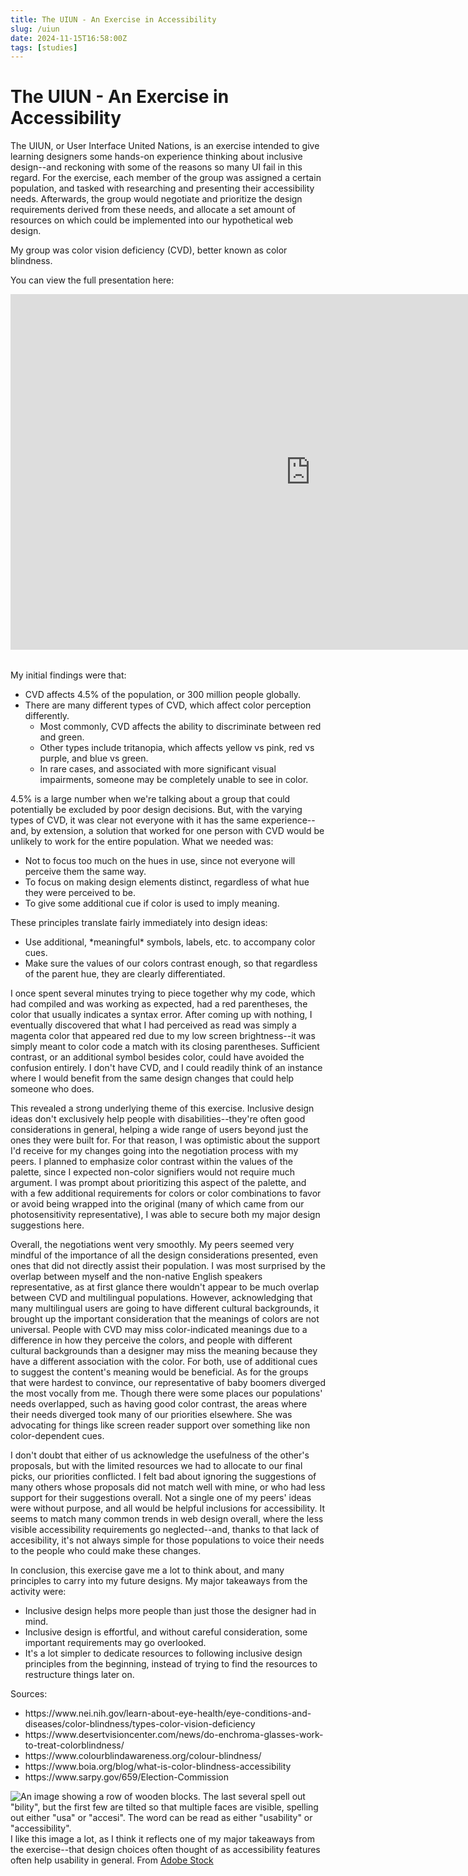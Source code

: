 ```yaml
---
title: The UIUN - An Exercise in Accessibility
slug: /uiun
date: 2024-11-15T16:58:00Z
tags: [studies]
---
```


# The UIUN - An Exercise in Accessibility

The UIUN, or User Interface United Nations, is an exercise intended to give learning designers some hands-on experience thinking about inclusive design--and reckoning with some of the reasons so many UI fail in this regard. For the exercise, each member of the group was assigned a certain population, and tasked with researching and presenting their accessibility needs. Afterwards, the group would negotiate and prioritize the design requirements derived from these needs, and allocate a set amount of resources on which could be implemented into our hypothetical web design.

My group was color vision deficiency (CVD), better known as color blindness. 

You can view the full presentation here:
<table>
<iframe title="UIUN Color Vision Deficiency Presentation" src="https://docs.google.com/presentation/d/e/2PACX-1vQ_6IVo7bonuABM50WZpxqvO0CMDc2XcWpeGLnNnFCHR8CXKieSt1bgRTjhfhcewHrY-3igWzkPsKLc/embed?start=false&loop=false&delayms=30000" frameborder="0" width="960" height="569" allowfullscreen="true" mozallowfullscreen="true" webkitallowfullscreen="true"></iframe>
</table>

My initial findings were that:
<ul>
<li>CVD affects 4.5% of the population, or 300 million people globally.</li>
<li>
There are many different types of CVD, which affect color perception differently.
<ul>
<li>Most commonly, CVD affects the ability to discriminate between red and green.</li>
<li>Other types include tritanopia, which affects yellow vs pink, red vs purple, and blue vs green.</li>
<li>In rare cases, and associated with more significant visual impairments, someone may be completely unable to see in color.</li>
</ul>
</li>
</ul>

4.5% is a large number when we're talking about a group that could potentially be excluded by poor design decisions. But, with the varying types of CVD, it was clear not everyone with it has the same experience--and, by extension, a solution that worked for one person with CVD would be unlikely to work for the entire population. What we needed was:
<ul>
<li>Not to focus too much on the hues in use, since not everyone will perceive them the same way.</li>
<li>To focus on making design elements distinct, regardless of what hue they were perceived to be.</li>
<li>To give some additional cue if color is used to imply meaning.</li>
</ul>

These principles translate fairly immediately into design ideas:
<ul>
<li>Use additional, *meaningful* symbols, labels, etc. to accompany color cues.</li>
<li>Make sure the values of our colors contrast enough, so that regardless of the parent hue, they are clearly differentiated.</li>
</ul>

I once spent several minutes trying to piece together why my code, which had compiled and was working as expected, had a red parentheses, the color that usually indicates a syntax error. After coming up with nothing, I eventually discovered that what I had perceived as read was simply a magenta color that appeared red due to my low screen brightness--it was simply meant to color code a match with its closing parentheses. Sufficient contrast, or an additional symbol besides color, could have avoided the confusion entirely. I don't have CVD, and I could readily think of an instance where I would benefit from the same design changes that could help someone who does.

This revealed a strong underlying theme of this exercise. Inclusive design ideas don't exclusively help people with disabilities--they're often good considerations in general, helping a wide range of users beyond just the ones they were built for. For that reason, I was optimistic about the support I'd receive for my changes going into the negotiation process with my peers. I planned to emphasize color contrast within the values of the palette, since I expected non-color signifiers would not require much argument. I was prompt about prioritizing this aspect of the palette, and with a few additional requirements for colors or color combinations to favor or avoid being wrapped into the original (many of which came from our photosensitivity representative), I was able to secure both my major design suggestions here. 

Overall, the negotiations went very smoothly. My peers seemed very mindful of the importance of all the design considerations presented, even ones that did not directly assist their population. I was most surprised by the overlap between myself and the non-native English speakers representative, as at first glance there wouldn't appear to be much overlap between CVD and multilingual populations. However, acknowledging that many multilingual users are going to have different cultural backgrounds, it brought up the important consideration that the meanings of colors are not universal. People with CVD may miss color-indicated meanings due to a difference in how they perceive the colors, and people with different cultural backgrounds than a designer may miss the meaning because they have a different association with the color. For both, use of additional cues to suggest the content's meaning would be beneficial. As for the groups that were hardest to convince, our representative of baby boomers diverged the most vocally from me. Though there were some places our populations' needs overlapped, such as having good color contrast, the areas where their needs diverged took many of our priorities elsewhere. She was advocating for things like screen reader support over something like non color-dependent cues. 

I don't doubt that either of us acknowledge the usefulness of the other's proposals, but with the limited resources we had to allocate to our final picks, our priorities conflicted. I felt bad about ignoring the suggestions of many others whose proposals did not match well with mine, or who had less support for their suggestions overall. Not a single one of my peers' ideas were without purpose, and all would be helpful inclusions for accessibility. It seems to match many common trends in web design overall, where the less visible accessibility requirements go neglected--and, thanks to that lack of accesibility, it's not always simple for those populations to voice their needs to the people who could make these changes.

In conclusion, this exercise gave me a lot to think about, and many principles to carry into my future designs. My major takeaways from the activity were:
<ul>
<li>Inclusive design helps more people than just those the designer had in mind.</li>
<li>Inclusive design is effortful, and without careful consideration, some important requirements may go overlooked.</li>
<li>It's a lot simpler to dedicate resources to following inclusive design principles from the beginning, instead of trying to find the resources to restructure things later on.</li>
</ul>

Sources:
<ul>
<li><a>https://www.nei.nih.gov/learn-about-eye-health/eye-conditions-and-diseases/color-blindness/types-color-vision-deficiency</a></li>
<li><a>https://www.desertvisioncenter.com/news/do-enchroma-glasses-work-to-treat-colorblindness/</a></li>
<li><a>https://www.colourblindawareness.org/colour-blindness/</a></li>
<li><a>https://www.boia.org/blog/what-is-color-blindness-accessibility</a></li>
<li><a>https://www.sarpy.gov/659/Election-Commission</a></li>
</ul>

![An image showing a row of wooden blocks. The last several spell out "bility", but the first few are tilted so that multiple faces are visible, spelling out either "usa" or "accesi". The word can be read as either "usability" or "accessibility".](../blog/images/uiunImage.jpeg)
I like this image a lot, as I think it reflects one of my major takeaways from the exercise--that design choices often thought of as accessibility features often help usability in general. From [Adobe Stock](https://stock.adobe.com/search?filters%5Bcontent_type%3Aphoto%5D=1&filters%5Bcontent_type%3Aillustration%5D=1&filters%5Bcontent_type%3Azip_vector%5D=1&filters%5Bcontent_type%3Avideo%5D=1&filters%5Bcontent_type%3Atemplate%5D=1&filters%5Bcontent_type%3A3d%5D=1&filters%5Bcontent_type%3Aaudio%5D=0&filters%5Bfetch_excluded_assets%5D=1&filters%5Binclude_stock_enterprise%5D=1&filters%5Bis_editorial%5D=0&filters%5Bfree_collection%5D=0&filters%5Bcontent_type%3Aimage%5D=1&k=accessibility&order=relevance&search_page=2&get_facets=0&search_type=pagination&asset_id=396823252)